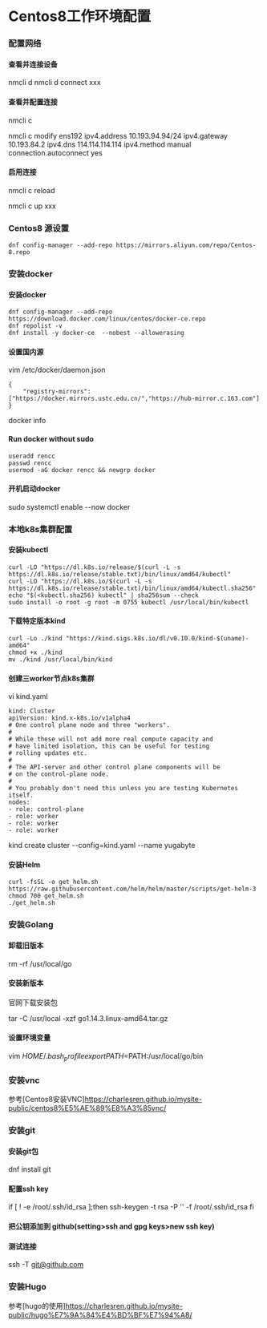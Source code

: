 # Centos8工作环境配置

### 配置网络

#### 查看并连接设备
nmcli d 
nmcli d   connect xxx

#### 查看并配置连接
nmcli c

nmcli c modify ens192 ipv4.address 10.193.94.94/24 ipv4.gateway 10.193.84.2 ipv4.dns 114.114.114.114 ipv4.method manual  connection.autoconnect yes

#### 启用连接
nmcli c reload

nmcli c up xxx



### Centos8 源设置
```
dnf config-manager --add-repo https://mirrors.aliyun.com/repo/Centos-8.repo
```



### 安装docker

#### 安装docker
```
dnf config-manager --add-repo https://download.docker.com/linux/centos/docker-ce.repo
dnf repolist -v
dnf install -y docker-ce  --nobest --allowerasing
```

#### 设置国内源
vim  /etc/docker/daemon.json
```
{
    "registry-mirrors": ["https://docker.mirrors.ustc.edu.cn/","https://hub-mirror.c.163.com"]
}

```
docker info



#### Run docker without sudo
```
useradd rencc
passwd rencc
usermod -aG docker rencc && newgrp docker
```

#### 开机启动docker

sudo systemctl enable --now docker


### 本地k8s集群配置



####  安装kubectl 

```
curl -LO "https://dl.k8s.io/release/$(curl -L -s https://dl.k8s.io/release/stable.txt)/bin/linux/amd64/kubectl"
curl -LO "https://dl.k8s.io/$(curl -L -s https://dl.k8s.io/release/stable.txt)/bin/linux/amd64/kubectl.sha256"
echo "$(<kubectl.sha256) kubectl" | sha256sum --check
sudo install -o root -g root -m 0755 kubectl /usr/local/bin/kubectl
```

#### 下载特定版本kind
```
curl -Lo ./kind "https://kind.sigs.k8s.io/dl/v0.10.0/kind-$(uname)-amd64"
chmod +x ./kind
mv ./kind /usr/local/bin/kind
```

#### 创建三worker节点k8s集群
vi kind.yaml
```
kind: Cluster
apiVersion: kind.x-k8s.io/v1alpha4
# One control plane node and three "workers".
#
# While these will not add more real compute capacity and
# have limited isolation, this can be useful for testing
# rolling updates etc.
#
# The API-server and other control plane components will be
# on the control-plane node.
#
# You probably don't need this unless you are testing Kubernetes itself.
nodes:
- role: control-plane
- role: worker
- role: worker
- role: worker
```

kind create cluster --config=kind.yaml --name yugabyte


#### 安装Helm
```
curl -fsSL -o get_helm.sh https://raw.githubusercontent.com/helm/helm/master/scripts/get-helm-3
chmod 700 get_helm.sh
./get_helm.sh
```

### 安装Golang
#### 卸载旧版本
rm -rf /usr/local/go
#### 安装新版本
官网下载安装包

tar -C /usr/local -xzf go1.14.3.linux-amd64.tar.gz
#### 设置环境变量
vim $HOME/.bash_profile
export PATH=$PATH:/usr/local/go/bin
### 安装vnc
参考[Centos8安装VNC]<https://charlesren.github.io/mysite-public/centos8%E5%AE%89%E8%A3%85vnc/>

### 安装git  
#### 安装git包
dnf install git
#### 配置ssh key
if [ ! -e /root/.ssh/id_rsa ];then
        ssh-keygen -t rsa -P '' -f /root/.ssh/id_rsa
fi 
#### 把公钥添加到 github(setting>ssh and gpg keys>new ssh key)
#### 测试连接

ssh -T git@github.com



### 安装Hugo

参考[hugo的使用]<https://charlesren.github.io/mysite-public/hugo%E7%9A%84%E4%BD%BF%E7%94%A8/>

